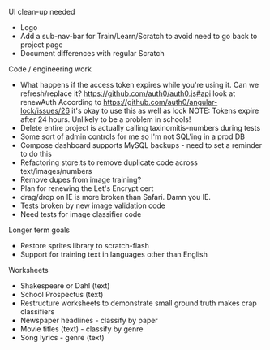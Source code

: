 UI clean-up needed
* Logo
* Add a sub-nav-bar for Train/Learn/Scratch to avoid need to go back to project page
* Document differences with regular Scratch

Code / engineering work
* What happens if the access token expires while you're using it. Can we refresh/replace it?
   https://github.com/auth0/auth0.js#api look at renewAuth
   According to https://github.com/auth0/angular-lock/issues/26 it's okay to use this as well as lock
   NOTE: Tokens expire after 24 hours. Unlikely to be a problem in schools!
* Delete entire project is actually calling taxinomitis-numbers during tests
* Some sort of admin controls for me so I'm not SQL'ing in a prod DB
* Compose dashboard supports MySQL backups - need to set a reminder to do this
* Refactoring store.ts to remove duplicate code across text/images/numbers
* Remove dupes from image training?
* Plan for renewing the Let's Encrypt cert
* drag/drop on IE is more broken than Safari. Damn you IE.
* Tests broken by new image validation code
* Need tests for image classifier code

Longer term goals
* Restore sprites library to scratch-flash
* Support for training text in languages other than English

Worksheets
* Shakespeare or Dahl (text)
* School Prospectus (text)
* Restructure worksheets to demonstrate small ground truth makes crap classifiers
* Newspaper headlines - classify by paper
* Movie titles (text) - classify by genre
* Song lyrics - genre (text)
